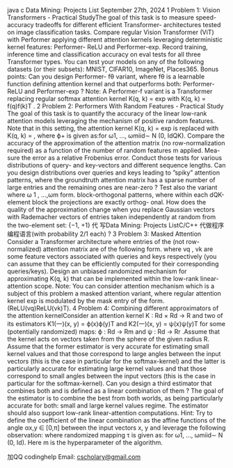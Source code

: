 java c Data Mining: Projects List September 27th, 2024 1    Problem 1: Vision Transformers - Practical StudyThe goal of this task  is to  measure  speed-accuracy tradeoffs  for  different  efficient  Transformer- architectures tested on image classification tasks.  Compare regular Vision Transformer (ViT) with Performer applying different attention kernels leveraging deterministic kernel features:  Performer- ReLU and Performer-exp.  Record training, inference time and classification accuracy on eval tests for all three Transformer types. You can test your models on any of the following datasets (or their subsets):  MNIST, CIFAR10, ImageNet, Places365.   Bonus  points:   Can you  design Performer- fθ  variant, where fθ  is a learnable function defining attention kernel and that outperforms both: Performer-ReLU and Performer-exp ? Note: A Performer-f variant is a Transformer replacing regular softmax attention kernel K(q, k) = exp with K(q, k) = f(q)f(k)T . 2    Problem 2:  Performers With Random Features - Practical Study The goal of this task is to quantify the accuracy of the linear low-rank attention models leveraging the mechanism of positive random features.  Note that in this setting, the attention kernel K(q, k) = exp is replaced with K(q, k) = , where ϕ+  is given as:for ω1, ..., ωmiid∼ N (0, IdQK).  Compare the accuracy of the approximation of the attention matrix (no row-normalization required) as a function of the number of random features m applied.  Mea- sure the error as a relative Frobenius error.  Conduct those tests for various distributions of query- and key-vectors and different sequence lengths.  Can you design distributions over queries and keys leading to ”spiky” attention patterns, where the groundtruth attention matrix has a sparse number of large entries and the remaining ones are near-zero ?  Test also the variant where ω 1 , ...,ωm  form. block-orthogonal patterns, where within each dQK-element block the projections are exactly orthog- onal.  How does the quality of the approximation change when you replace Gaussian vectors with Rademacher vectors of entries taken independently at random from the two-element set:  {−1, +1} 代 写Data Mining: Projects ListC/C++ 代做程序编程语言(with probability 2/1 each) ? 3    Problem 3: Masked Attention Consider a Transformer architecture where entries of the (not row-normalized) attention matrix are of the following form. where vq , vk  are some feature vectors associated with queries and keys respectively (you can assume that they can be efficiently computed for their corresponding queries/keys).  Design an unbiased randomized mechanism for approximating K(q, k) that can be implemented within the low-rank linear-attention scope.   Note:  You  can consider attention mechanism which is a subject of this problem a masked attention variant, where regular attention kernel exp is modulated by the mask entry of the form. (ReLU(vq)ReLU(vk)T). 4    Problem 4:  Combining different approximators of the attention kernelConsider an attention kernel K : Rd  × Rd  → R and two of its estimators K1(一)(x, y) = ϕ(x)ϕ(y)T  and K2(一)(x, y) = ψ(x)ψ(y)T  for some  (potentially randomized) maps:  ϕ  : Rd  → Rm  and ψ  : Rd  → Rr .Assume that the kernel acts on vectors taken from the sphere of the given radius R.  Assume that the former estimator is very accurate for estimating small kernel values and that those correspond to large angles between the input vectors (this is the case in particular for the softmax-kernel) and the latter is particularly accurate for estimating large kernel values and that those correspond to small angles between the input vectors (this is the case in particular for the softmax-kernel).  Can you design a third estimator that combines both and is defined as a linear combination of them ?  The goal of the estimator is to combine the best from both worlds, as being particularly accurate for both: small and large kernel values regime.  The estimator should also support low-rank linear-attention computations.  Hint:  Try to define the coefficient of the linear combination as the affine functions of the angle αx,y  ∈ [0,π] between the input vectors x, y and leverage the following observation: where randomized mapping τ is given as: for ω1, ..., ωmiid∼ N (0, Id). Here m is the hyperparameter of the algorithm.

加QQ codinghelp Email: cscholary@gmail.com
